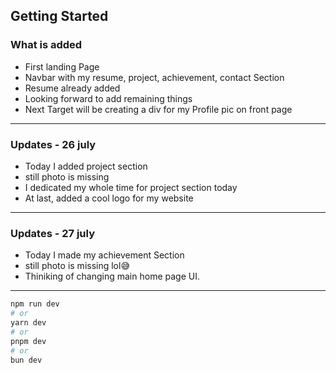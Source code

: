 
## Getting Started
### What is added
- First landing Page
- Navbar with my resume, project, achievement, contact Section
- Resume already added
- Looking forward to add remaining things
- Next Target will be creating a div for my Profile pic on front page

---
### Updates - 26 july
- Today I added project section
- still photo is missing
- I dedicated my whole time for project section today
- At last, added a cool logo for my website

---

### Updates - 27 july
- Today I made my achievement Section
- still photo is missing lol😅
- Thiniking of changing main home page UI.

--- 
```bash
npm run dev
# or
yarn dev
# or
pnpm dev
# or
bun dev
```

